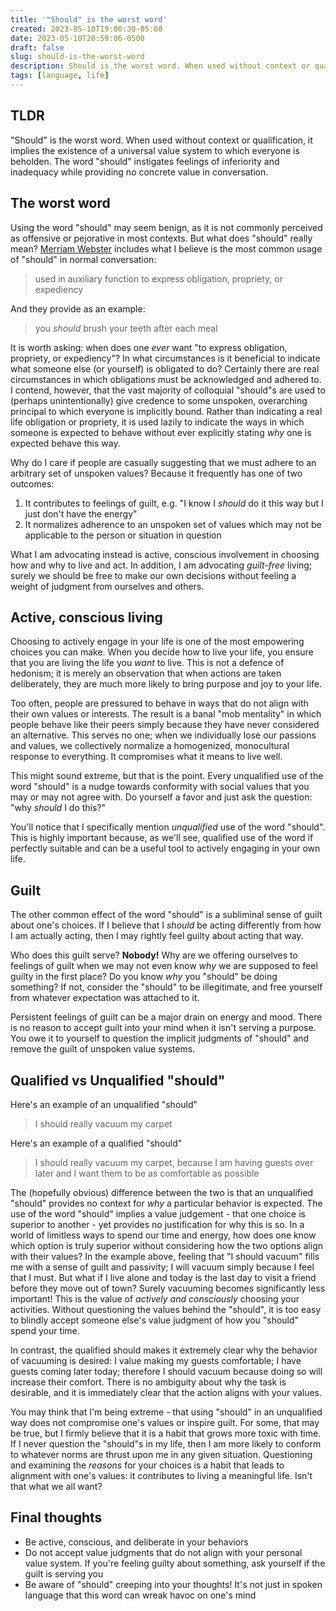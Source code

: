 ```yaml
---
title: '"Should" is the worst word'
created: 2023-05-10T19:00:30-05:00
date: 2023-05-10T20:59:06-0500
draft: false
slug: should-is-the-worst-word
description: Should is the worst word. When used without context or qualification, it implies the existence of a universal value system to which everyone is beholden. The word "should" instigates feelings of inferiority and inadequacy while providing no concrete value in conversation.
tags: [language, life]
---
```


## TLDR

"Should" is the worst word. When used without context or qualification, it implies the existence of a universal value system to which everyone is beholden. The word "should" instigates feelings of inferiority and inadequacy while providing no concrete value in conversation.

## The worst word

Using the word "should" may seem benign, as it is not commonly perceived as offensive or pejorative in most contexts. But what does "should" really mean? [Merriam Webster](https://www.merriam-webster.com/dictionary/should) includes what I believe is the most common usage of "should" in normal conversation:

> used in auxiliary function to express obligation, propriety, or expediency

And they provide as an example:

> you _should_ brush your teeth after each meal

It is worth asking: when does one _ever_ want "to express obligation, propriety, or expediency"? In what circumstances is it beneficial to indicate what someone else (or yourself) is obligated to do? Certainly there are real circumstances in which obligations must be acknowledged and adhered to. I contend, however, that the vast majority of colloquial "should"s are used to (perhaps unintentionally) give credence to some unspoken, overarching principal to which everyone is implicitly bound. Rather than indicating a real life obligation or propriety, it is used lazily to indicate the ways in which someone is expected to behave without ever explicitly stating _why_ one is expected behave this way.

Why do I care if people are casually suggesting that we must adhere to an arbitrary set of unspoken values? Because it frequently has one of two outcomes:

1. It contributes to feelings of guilt, e.g. "I know I _should_ do it this way but I just don't have the energy"
2. It normalizes adherence to an unspoken set of values which may not be applicable to the person or situation in question

What I am advocating instead is active, conscious involvement in choosing how and why to live and act. In addition, I am advocating _guilt-free_ living; surely we should be free to make our own decisions without feeling a weight of judgment from ourselves and others.

## Active, conscious living

Choosing to actively engage in your life is one of the most empowering choices you can make. When you decide how to live your life, you ensure that you are living the life you _want_ to live. This is not a defence of hedonism; it is merely an observation that when actions are taken deliberately, they are much more likely to bring purpose and joy to your life.

Too often, people are pressured to behave in ways that do not align with their own values or interests. The result is a banal "mob mentality" in which people behave like their peers simply because they have never considered an alternative. This serves no one; when we individually lose our passions and values, we collectively normalize a homogenized, monocultural response to everything. It compromises what it means to live well.

This might sound extreme, but that is the point. Every unqualified use of the word "should" is a nudge towards conformity with social values that you may or may not agree with. Do yourself a favor and just ask the question: "why _should_ I do this?"

You'll notice that I specifically mention _unqualified_ use of the word "should". This is highly important because, as we'll see, qualified use of the word if perfectly suitable and can be a useful tool to actively engaging in your own life.

## Guilt

The other common effect of the word "should" is a subliminal sense of guilt about one's choices. If I believe that I _should_ be acting differently from how I am actually acting, then I may rightly feel guilty about acting that way.

Who does this guilt serve? **Nobody!** Why are we offering ourselves to feelings of guilt when we may not even know _why_ we are supposed to feel guilty in the first place? Do you know _why_ you "should" be doing something? If not, consider the "should" to be illegitimate, and free yourself from whatever expectation was attached to it.

Persistent feelings of guilt can be a major drain on energy and mood. There is no reason to accept guilt into your mind when it isn't serving a purpose. You owe it to yourself to question the implicit judgments of "should" and remove the guilt of unspoken value systems.

## Qualified vs Unqualified "should"

Here's an example of an unqualified "should"

> I should really vacuum my carpet

Here's an example of a qualified "should"

> I should really vacuum my carpet, because I am having guests over later and I want them to be as comfortable as possible

The (hopefully obvious) difference between the two is that an unqualified "should" provides no context for _why_ a particular behavior is expected. The use of the word "should" implies a value judgement - that one choice is superior to another - yet provides no justification for why this is so. In a world of limitless ways to spend our time and energy, how does one know which option is truly superior without considering how the two options align with their values? In the example above, feeling that "I should vacuum" fills me with a sense of guilt and passivity; I will vacuum simply because I feel that I must. But what if I live alone and today is the last day to visit a friend before they move out of town? Surely vacuuming becomes significantly less important! This is the value of _actively and consciously_ choosing your activities. Without questioning the values behind the "should", it is too easy to blindly accept someone else's value judgment of how you "should" spend your time.

In contrast, the qualified should makes it extremely clear why the behavior of vacuuming is desired: I value making my guests comfortable; I have guests coming later today; therefore I should vacuum because doing so will increase their comfort. There is no ambiguity about why the task is desirable, and it is immediately clear that the action aligns with your values.

You may think that I'm being extreme - that using "should" in an unqualified way does not compromise one's values or inspire guilt. For some, that may be true, but I firmly believe that it is a habit that grows more toxic with time. If I never question the "should"s in my life, then I am more likely to conform to whatever norms are thrust upon me in any given situation. Questioning and examining the _reasons_ for your choices is a habit that leads to alignment with one's values: it contributes to living a meaningful life. Isn't that what we all want?

## Final thoughts

- Be active, conscious, and deliberate in your behaviors
- Do not accept value judgments that do not align with your personal value system. If you're feeling guilty about something, ask yourself if the guilt is serving you
- Be aware of "should" creeping into your thoughts! It's not just in spoken language that this word can wreak havoc on one's mind
